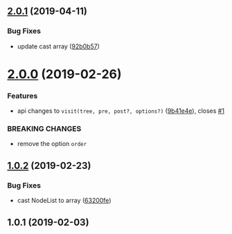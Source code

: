 <a name="2.0.1"></a>
## [2.0.1](https://github.com/imcuttle/visit-tree/compare/v2.0.0...v2.0.1) (2019-04-11)


### Bug Fixes

* update cast array ([92b0b57](https://github.com/imcuttle/visit-tree/commit/92b0b57))



<a name="2.0.0"></a>
# [2.0.0](https://github.com/imcuttle/visit-tree/compare/v1.0.2...v2.0.0) (2019-02-26)


### Features

* api changes to `visit(tree, pre, post?, options?)` ([9b41e4e](https://github.com/imcuttle/visit-tree/commit/9b41e4e)), closes [#1](https://github.com/imcuttle/visit-tree/issues/1)


### BREAKING CHANGES

* remove the option `order`



<a name="1.0.2"></a>
## [1.0.2](https://github.com/imcuttle/visit-tree/compare/v1.0.1...v1.0.2) (2019-02-23)


### Bug Fixes

* cast NodeList to array ([63200fe](https://github.com/imcuttle/visit-tree/commit/63200fe))



<a name="1.0.1"></a>
## 1.0.1 (2019-02-03)



